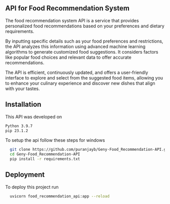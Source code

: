 
## API for Food Recommendation System

The food recommendation system API is a service that provides personalized food recommendations based on your preferences and dietary requirements. 


By inputting specific details such as your food preferences and restrictions, the API analyzes this information using advanced machine learning algorithms to generate customized food suggestions. It considers factors like popular food choices and relevant data to offer accurate recommendations. 

The API is efficient, continuously updated, and offers a user-friendly interface to explore and select from the suggested food items, allowing you to enhance your culinary experience and discover new dishes that align with your tastes.


## Installation

This API was developed on
```bash
Python 3.9.7
pip 23.1.2
```

To setup the api follow these steps for windows
```bash
  git clone https://github.com/puranjayb/Geny-Food_Recommendation-API.git
  cd Geny-Food_Recommendation-API
  pip install -r requirements.txt
```
    
## Deployment

To deploy this project run

```bash
  uvicorn food_recommendation_api:app --reload
```

